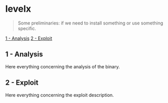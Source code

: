 # levelx

> Some preliminaries: if we need to install something or use something specific.

[1 - Analysis](#analysis)
[2 - Exploit](#exploit)

## 1 - Analysis

Here everything concerning the analysis of the binary.

## 2 - Exploit

Here everything concerning the exploit description.
